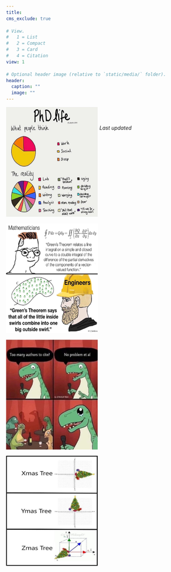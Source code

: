 ```yaml
---
title: 
cms_exclude: true

# View.
#   1 = List
#   2 = Compact
#   3 = Card
#   4 = Citation
view: 1

# Optional header image (relative to `static/media/` folder).
header:
  caption: ""
  image: ""
---
```

</div>
<div class="image123">
    <div style="float:left;margin-right:5px;">
        <img src="./meme1.jpg" height="300" width="250"  />
        <p style="text-align:center;"> </p>
    </div>
    <div style="float:left;margin-right:5px;">
        <img class="middle-img" src="./meme2.jpg" height="300" width="250" />
        <p style="text-align:center;"> </p>
    </div>
    <div style="float:left;margin-right:5px;">
        <img src="./meme3.jpg" height="300" width="250" />
        <p style="text-align:center;"> </p>
    </div>
    <div style="float:left;margin-right:5px;">
        <img src="./meme4.jpg" height="300" width="250" />
        <p style="text-align:center;"> </p>
    </div>
</div>

<br><br>

<body>
<p> <em> Last updated </em> </p>
<p id="myId"></p> 
<script> 
var date = new Date(); 
var p = document.getElementById("myId"); 
p.innerHTML = date; 
</script> 
</body>